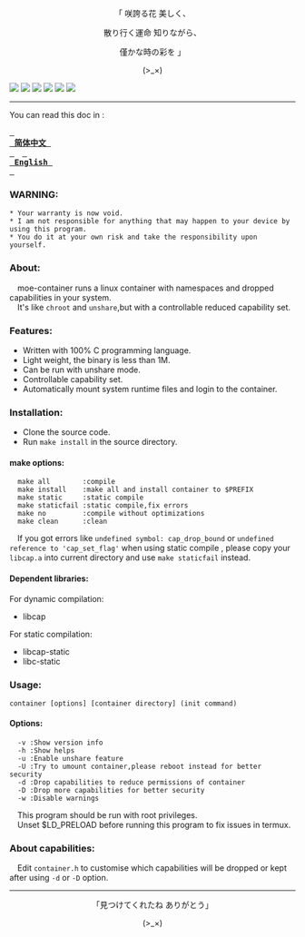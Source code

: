 <p align="center">「 咲誇る花 美しく、</p>    
<p align="center">散り行く運命 知りながら、</p>    
<p align="center">僅かな時の彩を 」</p>    
<p align="center">(>_×)</p>         

![](https://img.shields.io/github/stars/Moe-hacker/moe-container?style=for-the-badge&color=fee4d0&logo=instatus&logoColor=fee4d0)
![](https://img.shields.io/github/forks/Moe-hacker/moe-container?style=for-the-badge&color=fee4d0&logo=git&logoColor=fee4d0)
![](https://img.shields.io/github/license/Moe-hacker/moe-container?style=for-the-badge&color=fee4d0&logo=apache&logoColor=fee4d0)
![](https://img.shields.io/github/repo-size/Moe-hacker/moe-container?style=for-the-badge&color=fee4d0&logo=files&logoColor=fee4d0)
![](https://img.shields.io/github/last-commit/Moe-hacker/moe-container?style=for-the-badge&color=fee4d0&logo=codeigniter&logoColor=fee4d0)
![](https://img.shields.io/badge/language-shell-green?style=for-the-badge&color=fee4d0&logo=sharp&logoColor=fee4d0)

-----------------     
You can read this doc in :

**[<kbd> <br> 简体中文 <br> </kbd>](https://github.com/Moe-hacker/moe-container/blob/main/README-zh.md)**&emsp;**[<kbd> <br> English <br> </kbd>](https://github.com/Moe-hacker/moe-container/blob/main/README.md)**

### WARNING:      
```
* Your warranty is now void.
* I am not responsible for anything that may happen to your device by using this program.
* You do it at your own risk and take the responsibility upon yourself.
```
### About:      
&emsp;moe-container runs a linux container with namespaces and dropped capabilities in your system.       
&emsp;It's like `chroot` and `unshare`,but with a controllable reduced capability set.       
### Features:
- Written with 100% C programming language.          
- Light weight, the binary is less than 1M.      
- Can be run with unshare mode.        
- Controllable capability set.           
- Automatically mount system runtime files and login to the container.        
### Installation:
- Clone the source code.          
- Run `make install` in the source directory.      
#### make options:
```text
  make all        :compile
  make install    :make all and install container to $PREFIX
  make static     :static compile
  make staticfail :static compile,fix errors
  make no         :compile without optimizations
  make clean      :clean
```
&emsp;If you got errors like `undefined symbol: cap_drop_bound` or `undefined reference to 'cap_set_flag'` when using static compile , please copy your `libcap.a` into current directory and use `make staticfail` instead.        
#### Dependent libraries:
For dynamic compilation:         
- libcap       

For static compilation:         
- libcap-static
- libc-static         
### Usage:    
```text
container [options] [container directory] (init command)
```
#### Options:
```text
  -v :Show version info
  -h :Show helps
  -u :Enable unshare feature
  -U :Try to umount container,please reboot instead for better security
  -d :Drop capabilities to reduce permissions of container
  -D :Drop more capabilities for better security
  -w :Disable warnings
```
&emsp;This program should be run with root privileges.        
&emsp;Unset $LD_PRELOAD before running this program to fix issues in termux.         
### About capabilities:     
&emsp;Edit `container.h` to customise which capabilities will be dropped or kept after using `-d` or `-D` option.      

--------
<p align="center">「見つけてくれたね ありがとう」</p>
<p align="center">(>_×)</p>
